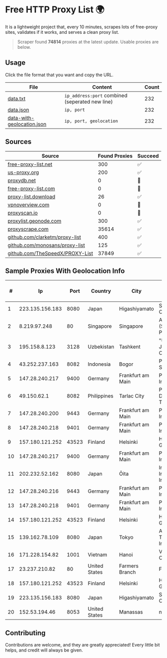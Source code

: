 
# Free HTTP Proxy List 🌍

It is a lightweight project that, every 10 minutes, scrapes lots of free-proxy sites, validates if it works, and serves a clean proxy list.


> Scraper found **74814** proxies at the latest update. Usable proxies are below.

## Usage

Click the file format that you want and copy the URL.


|File|Content|Count|
|----|-------|-----|
|[data.txt](https://raw.githubusercontent.com/themiralay/Proxy-List-World/master/data.txt)|`ip_address:port` combined (seperated new line)|232|
|[data.json](https://raw.githubusercontent.com/themiralay/Proxy-List-World/master/data.json)|`ip, port`|232|
|[data-with-geolocation.json](https://raw.githubusercontent.com/themiralay/Proxy-List-World/master/data-with-geolocation.json)|`ip, port, geolocation`|232|

## Sources

|Source|Found Proxies|Succeed|
|------|-------------|-------|
|[free-proxy-list.net](https://free-proxy-list.net)|300|✅|
|[us-proxy.org](https://www.us-proxy.org)|200|✅|
|[proxydb.net](http://proxydb.net)|0|🚫|
|[free-proxy-list.com](https://free-proxy-list.com/?page=&port=&type%5B%5D=http&type%5B%5D=https&up_time=0&search=Search)|0|🚫|
|[proxy-list.download](https://www.proxy-list.download/HTTP)|26|✅|
|[vpnoverview.com](https://vpnoverview.com/privacy/anonymous-browsing/free-proxy-servers)|0|🚫|
|[proxyscan.io](https://www.proxyscan.io)|0|🚫|
|[proxylist.geonode.com](https://proxylist.geonode.com/api/proxy-list?limit=300&page=1&sort_by=lastChecked&sort_type=desc&protocols=http,https)|300|✅|
|[proxyscrape.com](https://api.proxyscrape.com/v2/?request=displayproxies&protocol=http&timeout=10000&country=all&ssl=all&anonymity=all)|35614|✅|
|[github.com/clarketm/proxy-list](https://raw.githubusercontent.com/clarketm/proxy-list/master/proxy-list-raw.txt)|400|✅|
|[github.com/monosans/proxy-list](https://raw.githubusercontent.com/monosans/proxy-list/main/proxies/http.txt)|125|✅|
|[github.com/TheSpeedX/PROXY-List](https://raw.githubusercontent.com/TheSpeedX/PROXY-List/master/http.txt)|37849|✅|


## Sample Proxies With Geolocation Info

|#|Ip|Port|Country|City|Internet Service Provider|
|-|--|----|-------|----|-------------------------|
|1|223.135.156.183|8080|Japan|Higashiyamato|So-net Corporation|
|2|8.219.97.248|80|Singapore|Singapore|Alibaba Cloud (Singapore) Private Limited|
|3|195.158.8.123|3128|Uzbekistan|Tashkent|"Uzbektelekom" Joint Stock Company|
|4|43.252.237.163|8082|Indonesia|Bogor|PT Usaha Adi Sanggoro|
|5|147.28.240.217|9400|Germany|Frankfurt am Main|Packet Host, Inc.|
|6|49.150.62.1|8082|Philippines|Tarlac City|Philippine Long Distance Telephone Co.|
|7|147.28.240.200|9443|Germany|Frankfurt am Main|Packet Host, Inc.|
|8|147.28.240.218|9401|Germany|Frankfurt am Main|Packet Host, Inc.|
|9|157.180.121.252|43523|Finland|Helsinki|Hetzner Online GmbH|
|10|147.28.240.217|9400|Germany|Frankfurt am Main|Packet Host, Inc.|
|11|202.232.52.162|8080|Japan|Ōita|Internet Initiative Japan Inc.|
|12|147.28.240.216|9443|Germany|Frankfurt am Main|Packet Host, Inc.|
|13|147.28.240.218|9401|Germany|Frankfurt am Main|Packet Host, Inc.|
|14|157.180.121.252|43523|Finland|Helsinki|Hetzner Online GmbH|
|15|139.162.78.109|8080|Japan|Tokyo|Akamai Technologies, Inc.|
|16|171.228.154.82|1001|Vietnam|Hanoi|Viettel Corporation|
|17|23.237.210.82|80|United States|Farmers Branch|FDCservers.net|
|18|157.180.121.252|43523|Finland|Helsinki|Hetzner Online GmbH|
|19|223.135.156.183|8080|Japan|Higashiyamato|So-net Corporation|
|20|152.53.194.46|8053|United States|Manassas|netcup GmbH|



## Contributing

Contributions are welcome, and they are greatly appreciated! Every
little bit helps, and credit will always be given.

